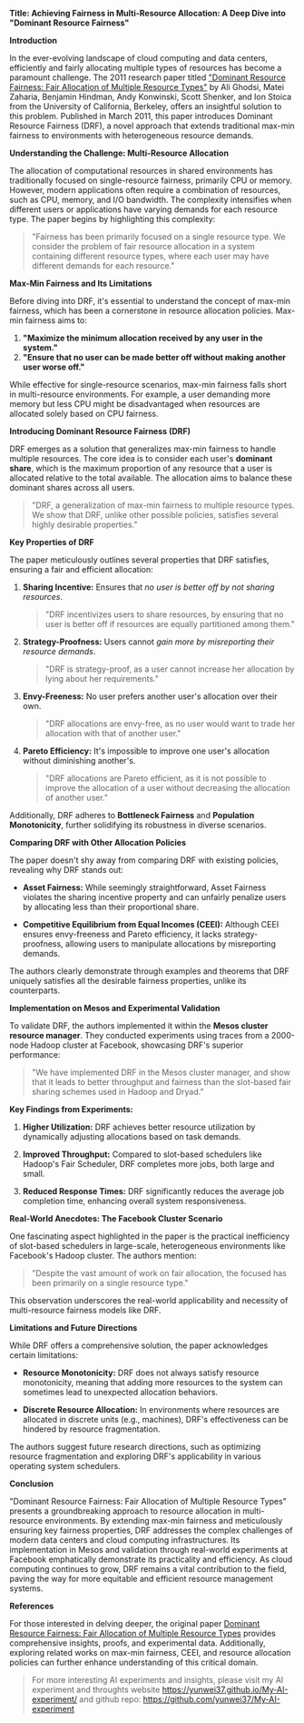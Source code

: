 **Title: Achieving Fairness in Multi-Resource Allocation: A Deep Dive into "Dominant Resource Fairness"**

**Introduction**

In the ever-evolving landscape of cloud computing and data centers, efficiently and fairly allocating multiple types of resources has become a paramount challenge. The 2011 research paper titled ["Dominant Resource Fairness: Fair Allocation of Multiple Resource Types"](https://example.com) by Ali Ghodsi, Matei Zaharia, Benjamin Hindman, Andy Konwinski, Scott Shenker, and Ion Stoica from the University of California, Berkeley, offers an insightful solution to this problem. Published in March 2011, this paper introduces Dominant Resource Fairness (DRF), a novel approach that extends traditional max-min fairness to environments with heterogeneous resource demands.

**Understanding the Challenge: Multi-Resource Allocation**

The allocation of computational resources in shared environments has traditionally focused on single-resource fairness, primarily CPU or memory. However, modern applications often require a combination of resources, such as CPU, memory, and I/O bandwidth. The complexity intensifies when different users or applications have varying demands for each resource type. The paper begins by highlighting this complexity:

> "Fairness has been primarily focused on a single resource type. We consider the problem of fair resource allocation in a system containing different resource types, where each user may have different demands for each resource."

**Max-Min Fairness and Its Limitations**

Before diving into DRF, it's essential to understand the concept of max-min fairness, which has been a cornerstone in resource allocation policies. Max-min fairness aims to:

1. **"Maximize the minimum allocation received by any user in the system."**
2. **"Ensure that no user can be made better off without making another user worse off."**

While effective for single-resource scenarios, max-min fairness falls short in multi-resource environments. For example, a user demanding more memory but less CPU might be disadvantaged when resources are allocated solely based on CPU fairness.

**Introducing Dominant Resource Fairness (DRF)**

DRF emerges as a solution that generalizes max-min fairness to handle multiple resources. The core idea is to consider each user's **dominant share**, which is the maximum proportion of any resource that a user is allocated relative to the total available. The allocation aims to balance these dominant shares across all users.

> "DRF, a generalization of max-min fairness to multiple resource types. We show that DRF, unlike other possible policies, satisfies several highly desirable properties."

**Key Properties of DRF**

The paper meticulously outlines several properties that DRF satisfies, ensuring a fair and efficient allocation:

1. **Sharing Incentive:** Ensures that *no user is better off by not sharing resources*.
   
   > "DRF incentivizes users to share resources, by ensuring that no user is better off if resources are equally partitioned among them."

2. **Strategy-Proofness:** Users cannot *gain more by misreporting their resource demands*.
   
   > "DRF is strategy-proof, as a user cannot increase her allocation by lying about her requirements."

3. **Envy-Freeness:** No user prefers another user's allocation over their own.
   
   > "DRF allocations are envy-free, as no user would want to trade her allocation with that of another user."

4. **Pareto Efficiency:** It's impossible to improve one user's allocation without diminishing another's.
   
   > "DRF allocations are Pareto efficient, as it is not possible to improve the allocation of a user without decreasing the allocation of another user."

Additionally, DRF adheres to **Bottleneck Fairness** and **Population Monotonicity**, further solidifying its robustness in diverse scenarios.

**Comparing DRF with Other Allocation Policies**

The paper doesn't shy away from comparing DRF with existing policies, revealing why DRF stands out:

- **Asset Fairness:** While seemingly straightforward, Asset Fairness violates the sharing incentive property and can unfairly penalize users by allocating less than their proportional share.

- **Competitive Equilibrium from Equal Incomes (CEEI):** Although CEEI ensures envy-freeness and Pareto efficiency, it lacks strategy-proofness, allowing users to manipulate allocations by misreporting demands.

The authors clearly demonstrate through examples and theorems that DRF uniquely satisfies all the desirable fairness properties, unlike its counterparts.

**Implementation on Mesos and Experimental Validation**

To validate DRF, the authors implemented it within the **Mesos cluster resource manager**. They conducted experiments using traces from a 2000-node Hadoop cluster at Facebook, showcasing DRF's superior performance:

> "We have implemented DRF in the Mesos cluster manager, and show that it leads to better throughput and fairness than the slot-based fair sharing schemes used in Hadoop and Dryad."

**Key Findings from Experiments:**

1. **Higher Utilization:** DRF achieves better resource utilization by dynamically adjusting allocations based on task demands.

2. **Improved Throughput:** Compared to slot-based schedulers like Hadoop's Fair Scheduler, DRF completes more jobs, both large and small.

3. **Reduced Response Times:** DRF significantly reduces the average job completion time, enhancing overall system responsiveness.

**Real-World Anecdotes: The Facebook Cluster Scenario**

One fascinating aspect highlighted in the paper is the practical inefficiency of slot-based schedulers in large-scale, heterogeneous environments like Facebook's Hadoop cluster. The authors mention:

> "Despite the vast amount of work on fair allocation, the focused has been primarily on a single resource type."

This observation underscores the real-world applicability and necessity of multi-resource fairness models like DRF.

**Limitations and Future Directions**

While DRF offers a comprehensive solution, the paper acknowledges certain limitations:

- **Resource Monotonicity:** DRF does not always satisfy resource monotonicity, meaning that adding more resources to the system can sometimes lead to unexpected allocation behaviors.

- **Discrete Resource Allocation:** In environments where resources are allocated in discrete units (e.g., machines), DRF's effectiveness can be hindered by resource fragmentation.

The authors suggest future research directions, such as optimizing resource fragmentation and exploring DRF's applicability in various operating system schedulers.

**Conclusion**

"Dominant Resource Fairness: Fair Allocation of Multiple Resource Types" presents a groundbreaking approach to resource allocation in multi-resource environments. By extending max-min fairness and meticulously ensuring key fairness properties, DRF addresses the complex challenges of modern data centers and cloud computing infrastructures. Its implementation in Mesos and validation through real-world experiments at Facebook emphatically demonstrate its practicality and efficiency. As cloud computing continues to grow, DRF remains a vital contribution to the field, paving the way for more equitable and efficient resource management systems.

**References**

For those interested in delving deeper, the original paper [Dominant Resource Fairness: Fair Allocation of Multiple Resource Types](https://example.com) provides comprehensive insights, proofs, and experimental data. Additionally, exploring related works on max-min fairness, CEEI, and resource allocation policies can further enhance understanding of this critical domain.

> For more interesting AI experiments and insights, please visit my AI experiment and throughts website <https://yunwei37.github.io/My-AI-experiment/> and github repo: <https://github.com/yunwei37/My-AI-experiment>
